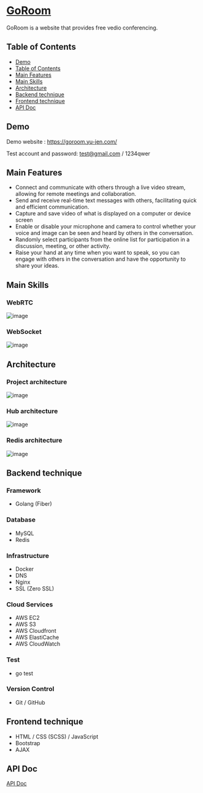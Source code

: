 # [GoRoom](https://goroom.yu-jen.com/)
GoRoom is a website that provides free vedio conferencing.

## Table of Contents

- [Demo](#demo)
- [Table of Contents](#table-of-contents)
- [Main Features](#main-features)
- [Main Skills](#main-skills)
- [Architecture](#architecture)
- [Backend technique](#backend-technique)
- [Frontend technique](#frontend-technique)
- [API Doc](#api-doc)

##  Demo
Demo website : https://goroom.yu-jen.com/

Test account and password: test@gmail.com / 1234qwer

## Main Features

- Connect and communicate with others through a live video stream, allowing for remote meetings and collaboration.
- Send and receive real-time text messages with others, facilitating quick and efficient communication.
- Capture and save video of what is displayed on a computer or device screen
- Enable or disable your microphone and camera to control whether your voice and image can be seen and heard by others in the conversation.
- Randomly select participants from the online list for participation in a discussion, meeting, or other activity.
- Raise your hand at any time when you want to speak, so you can engage with others in the conversation and have the opportunity to share your ideas.

## Main Skills

### WebRTC 

![image](https://user-images.githubusercontent.com/54500773/229850770-1fdc9d17-28b6-41bb-b2f6-01fe6bd1b3ac.png)

### WebSocket

![image](https://user-images.githubusercontent.com/54500773/229850865-35b88f04-d822-47e1-9f4c-229c3049d035.png)

## Architecture

### Project architecture

![image](https://user-images.githubusercontent.com/54500773/229850392-06d00ee0-f9a5-46c1-b443-2c2b2a39f1ba.png)

### Hub architecture

![image](https://user-images.githubusercontent.com/54500773/229850044-d9c47155-f9a5-4b2a-b8fc-198b206ece3b.png)

### Redis architecture

![image](https://user-images.githubusercontent.com/54500773/229849094-cfc31c63-a1f2-4510-899e-e0795df05be5.png)

## Backend technique

### Framework

- Golang (Fiber)

### Database

- MySQL
- Redis

### Infrastructure

- Docker
- DNS
- Nginx
- SSL (Zero SSL)

### Cloud Services

- AWS EC2
- AWS S3
- AWS Cloudfront
- AWS ElastiCache
- AWS CloudWatch

### Test

- go test

### Version Control

- Git / GitHub

## Frontend technique

- HTML / CSS (SCSS) / JavaScript
- Bootstrap
- AJAX

## API Doc

[API Doc](https://app.swaggerhub.com/apis-docs/padax/taipei-day-trip/1.1.0)
